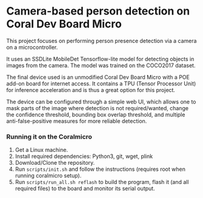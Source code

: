 # Camera-based person detection on Coral Dev Board Micro
This project focuses on performing person presence detection via a camera on a microcontroller.

It uses an SSDLite MobileDet Tensorflow-lite model for detecting objects in images from the camera. The model was trained on the COCO2017 dataset.

The final device used is an unmodified Coral Dev Board Micro with a POE add-on board for internet access. It contains a TPU (Tensor Processor Unit) for inference acceleration and is thus a great option for this project.

The device can be configured through a simple web UI, which allows one to mask parts of the image where detection is not required/wanted, change the confidence threshold, bounding box overlap threshold, and multiple anti-false-positive measures for more reliable detection.


### Running it on the Coralmicro
1. Get a Linux machine.
2. Install required dependencies: Python3, git, wget, plink
3. Download/Clone the repository.
4. Run `scripts/init.sh` and follow the instructions (requires root when running coralmicro setup).
5. Run `scripts/run_all.sh reflash` to build the program, flash it (and all required files) to the board and monitor its serial output.
